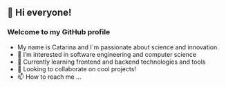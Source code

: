  ## 👋 Hi everyone!
 ### Welcome to my GitHub profile
- My name is Catarina and I´m passionate about science and innovation.
- 👀 I’m interested in software engineering and computer science
- 🌱 Currently learning frontend and backend technologies and tools
- 💞️ Looking to collaborate on cool projects!
- 📫 How to reach me ...

<!---
CatarinaCFigueiredo/CatarinaCFigueiredo is a ✨ special ✨ repository because its `README.md` (this file) appears on your GitHub profile.
You can click the Preview link to take a look at your changes.
--->
